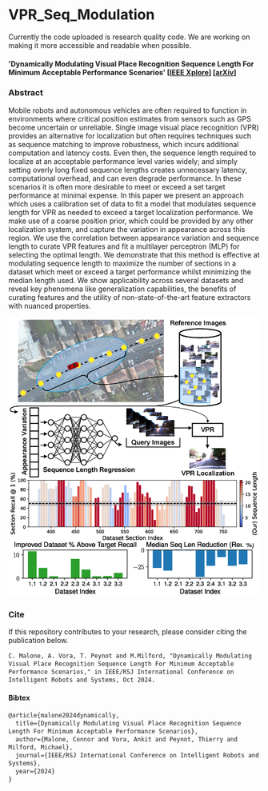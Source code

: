 # VPR_Seq_Modulation

Currently the code uploaded is research quality code. We are working on making it more accessible and readable when possible.

#### 'Dynamically Modulating Visual Place Recognition Sequence Length For Minimum Acceptable Performance Scenarios' \[[IEEE Xplore](https://arxiv.org/abs/2407.00863)]  \[[arXiv](https://arxiv.org/abs/2407.00863)]

### Abstract
Mobile robots and autonomous vehicles are often required to function in environments where critical position estimates from sensors such as GPS become uncertain or unreliable. Single image visual place recognition (VPR) provides an alternative for localization but often requires techniques such as sequence matching to improve robustness, which incurs additional computation and latency costs. Even then, the sequence length required to localize at an acceptable performance level varies widely; and simply setting overly long fixed sequence lengths creates unnecessary latency, computational overhead, and can even degrade performance. In these scenarios it is often more desirable to meet or exceed a set target performance at minimal expense. In this paper we present an approach which uses a calibration set of data to fit a model that modulates sequence length for VPR as needed to exceed a target localization performance. We make use of a coarse position prior, which could be provided by any other localization system, and capture the variation in appearance across this region. We use the correlation between appearance variation and sequence length to curate VPR features and fit a multilayer perceptron (MLP) for selecting the optimal length. We demonstrate that this method is effective at modulating sequence length to maximize the number of sections in a dataset which meet or exceed a target performance whilst minimizing the median length used. We show applicability across several datasets and reveal key phenomena like generalization capabilities, the benefits of curating features and the utility of non-state-of-the-art feature extractors with nuanced properties.

![Error](https://github.com/CMalone-Jupiter/VPR_Seq_Modulation/blob/main/imgs/Dyn_Seq_Len.png)

### Cite
If this repository contributes to your research, please consider citing the publication below.
```
C. Malone, A. Vora, T. Peynot and M.Milford, "Dynamically Modulating Visual Place Recognition Sequence Length For Minimum Acceptable Performance Scenarios," in IEEE/RSJ International Conference on Intelligent Robots and Systems, Oct 2024.
```
#### Bibtex
```
@article{malone2024dynamically,
  title={Dynamically Modulating Visual Place Recognition Sequence Length For Minimum Acceptable Performance Scenarios},
  author={Malone, Connor and Vora, Ankit and Peynot, Thierry and Milford, Michael},
  journal={IEEE/RSJ International Conference on Intelligent Robots and Systems},
  year={2024}
}
```


